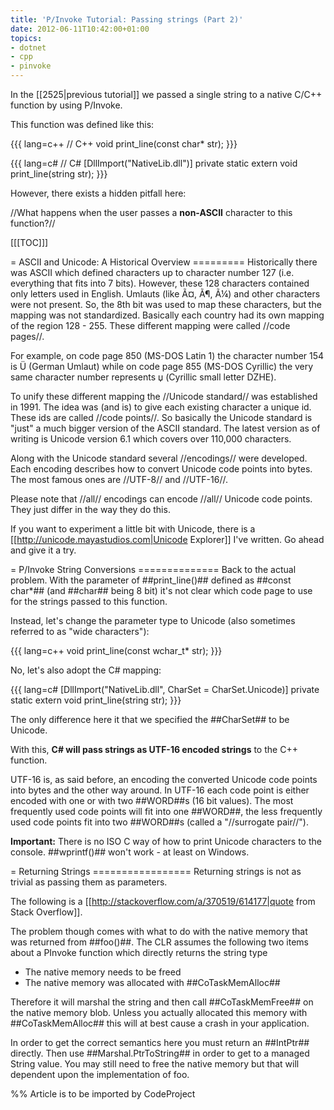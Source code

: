 ```yaml
---
title: 'P/Invoke Tutorial: Passing strings (Part 2)'
date: 2012-06-11T10:42:00+01:00
topics:
- dotnet
- cpp
- pinvoke
---
```


In the [[2525|previous tutorial]] we passed a single string to a native C/C++ function by using P/Invoke.

This function was defined like this:

{{{ lang=c++
// C++
void print_line(const char* str);
}}}

{{{ lang=c#
// C#
[DllImport("NativeLib.dll")]
private static extern void print_line(string str);
}}}

However, there exists a hidden pitfall here:

  //What happens when the user passes a **non-ASCII** character to this function?//
<!--more-->

[[[TOC]]]

= ASCII and Unicode: A Historical Overview =========
Historically there was ASCII which defined characters up to character number 127 (i.e. everything that fits into 7 bits). However, these 128 characters contained only letters used in English. Umlauts (like Ã¤, Ã¶, Ã¼) and other characters were not present. So, the 8th bit was used to map these characters, but the mapping was not standardized. Basically each country had its own mapping of the region 128 - 255. These different mapping were called //code pages//.

For example, on code page 850 (MS-DOS Latin 1) the character number 154 is &#x00DC; (German Umlaut) while on code page 855 (MS-DOS Cyrillic) the very same character number represents &#x045F; (Cyrillic small letter DZHE).

To unify these different mapping the //Unicode standard// was established in 1991. The idea was (and is) to give each existing character a unique id. These ids are called //code points//. So basically the Unicode standard is "just" a much bigger version of the ASCII standard. The latest version as of writing is Unicode version 6.1 which covers over 110,000 characters.

Along with the Unicode standard several //encodings// were developed. Each encoding describes how to convert Unicode code points into bytes. The most famous ones are //UTF-8// and //UTF-16//.

Please note that //all// encodings can encode //all// Unicode code points. They just differ in the way they do this.

If you want to experiment a little bit with Unicode, there is a [[http://unicode.mayastudios.com|Unicode Explorer]] I've written. Go ahead and give it a try.

= P/Invoke String Conversions ==============
Back to the actual problem. With the parameter of ##print_line()## defined as ##const char*## (and ##char## being 8 bit) it's not clear which code page to use for the strings passed to this function.

Instead, let's change the parameter type to Unicode (also sometimes referred to as "wide characters"):

{{{ lang=c++
void print_line(const wchar_t* str);
}}}

No, let's also adopt the C# mapping:

{{{ lang=c#
[DllImport("NativeLib.dll", CharSet = CharSet.Unicode)]
private static extern void print_line(string str);
}}}

The only difference here it that we specified the ##CharSet## to be Unicode.

With this, **C# will pass strings as UTF-16 encoded strings** to the C++ function.

UTF-16 is, as said before, an encoding the converted Unicode code points into bytes and the other way around. In UTF-16 each code point is either encoded with one or with two ##WORD##s (16 bit values). The most frequently used code points will fit into one ##WORD##, the less frequently used code points fit into two ##WORD##s (called a "//surrogate pair//").

**Important:** There is no ISO C way of how to print Unicode characters to the console. ##wprintf()## won't work - at least on Windows.

= Returning Strings =================
Returning strings is not as trivial as passing them as parameters.

The following is a [[http://stackoverflow.com/a/370519/614177|quote from Stack Overflow]].

The problem though comes with what to do with the native memory that was returned from ##foo()##. The CLR assumes the following two items about a PInvoke function which directly returns the string type

 * The native memory needs to be freed
 * The native memory was allocated with ##CoTaskMemAlloc##

Therefore it will marshal the string and then call ##CoTaskMemFree## on the native memory blob. Unless you actually allocated this memory with ##CoTaskMemAlloc## this will at best cause a crash in your application.

In order to get the correct semantics here you must return an ##IntPtr## directly. Then use ##Marshal.PtrToString## in order to get to a managed String value. You may still need to free the native memory but that will dependent upon the implementation of foo.


%% Article is to be imported by CodeProject
<a href="http://www.codeproject.com/script/Articles/BlogFeedList.aspx?amid=274673" rel="tag" style="display:none">CodeProject</a>
